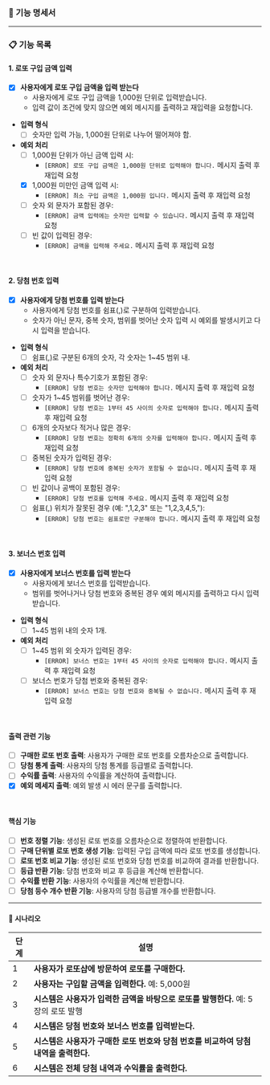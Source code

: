 ### 📄 기능 명세서
---

### 📋 기능 목록

#### 1. 로또 구입 금액 입력

- [x] **사용자에게 로또 구입 금액을 입력 받는다**
    - 사용자에게 로또 구입 금액을 1,000원 단위로 입력받습니다.
    - 입력 값이 조건에 맞지 않으면 예외 메시지를 출력하고 재입력을 요청합니다.

- **입력 형식**
    - [ ] 숫자만 입력 가능, 1,000원 단위로 나누어 떨어져야 함.

- **예외 처리**
    - [ ] 1,000원 단위가 아닌 금액 입력 시:
        - `[ERROR] 로또 구입 금액은 1,000원 단위로 입력해야 합니다.` 메시지 출력 후 재입력 요청
    - [x] 1,000원 미만인 금액 입력 시:
        - `[ERROR] 최소 구입 금액은 1,000원 입니다.` 메시지 출력 후 재입력 요청
    - [ ] 숫자 외 문자가 포함된 경우:
        - `[ERROR] 금액 입력에는 숫자만 입력할 수 있습니다.` 메시지 출력 후 재입력 요청
    - [ ] 빈 값이 입력된 경우:
        - `[ERROR] 금액을 입력해 주세요.` 메시지 출력 후 재입력 요청

<br/>

#### 2. 당첨 번호 입력

- [x] **사용자에게 당첨 번호를 입력 받는다**
    - 사용자에게 당첨 번호를 쉼표(,)로 구분하여 입력받습니다.
    - 숫자가 아닌 문자, 중복 숫자, 범위를 벗어난 숫자 입력 시 예외를 발생시키고 다시 입력을 받습니다.

- **입력 형식**
    - [ ] 쉼표(,)로 구분된 6개의 숫자, 각 숫자는 1~45 범위 내.

- **예외 처리**
    - [ ] 숫자 외 문자나 특수기호가 포함된 경우:
        - `[ERROR] 당첨 번호는 숫자만 입력해야 합니다.` 메시지 출력 후 재입력 요청
    - [ ] 숫자가 1~45 범위를 벗어난 경우:
        - `[ERROR] 당첨 번호는 1부터 45 사이의 숫자로 입력해야 합니다.` 메시지 출력 후 재입력 요청
    - [ ] 6개의 숫자보다 적거나 많은 경우:
        - `[ERROR] 당첨 번호는 정확히 6개의 숫자를 입력해야 합니다.` 메시지 출력 후 재입력 요청
    - [ ] 중복된 숫자가 입력된 경우:
        - `[ERROR] 당첨 번호에 중복된 숫자가 포함될 수 없습니다.` 메시지 출력 후 재입력 요청
    - [ ] 빈 값이나 공백이 포함된 경우:
        - `[ERROR] 당첨 번호를 입력해 주세요.` 메시지 출력 후 재입력 요청
    - [ ] 쉼표(,) 위치가 잘못된 경우 (예: ",1,2,3" 또는 "1,2,3,4,5,"):
        - `[ERROR] 당첨 번호는 쉼표로만 구분해야 합니다.` 메시지 출력 후 재입력 요청

<br/>

#### 3. 보너스 번호 입력

- [x] **사용자에게 보너스 번호를 입력 받는다**
    - 사용자에게 보너스 번호를 입력받습니다.
    - 범위를 벗어나거나 당첨 번호와 중복된 경우 예외 메시지를 출력하고 다시 입력받습니다.

- **입력 형식**
    - [ ] 1~45 범위 내의 숫자 1개.

- **예외 처리**
    - [ ] 1~45 범위 외 숫자가 입력된 경우:
        - `[ERROR] 보너스 번호는 1부터 45 사이의 숫자로 입력해야 합니다.` 메시지 출력 후 재입력 요청
    - [ ] 보너스 번호가 당첨 번호와 중복된 경우:
        - `[ERROR] 보너스 번호는 당첨 번호와 중복될 수 없습니다.` 메시지 출력 후 재입력 요청

<br/>

#### 출력 관련 기능

- [ ] **구매한 로또 번호 출력**: 사용자가 구매한 로또 번호를 오름차순으로 출력합니다.
- [ ] **당첨 통계 출력**: 사용자의 당첨 통계를 등급별로 출력합니다.
- [ ] **수익률 출력**: 사용자의 수익률을 계산하여 출력합니다.
- [x] **예외 메세지 출력**: 예외 발생 시 에러 문구를 출력합니다.

<br/>

#### 핵심 기능

- [ ] **번호 정렬 기능**: 생성된 로또 번호를 오름차순으로 정렬하여 반환합니다.
- [ ] **구매 단위별 로또 번호 생성 기능**: 입력된 구입 금액에 따라 로또 번호를 생성합니다.
- [ ] **로또 번호 비교 기능**: 생성된 로또 번호와 당첨 번호를 비교하여 결과를 반환합니다.
- [ ] **등급 반환 기능**: 당첨 번호와 비교 후 등급을 계산해 반환합니다.
- [ ] **수익률 반환 기능**: 사용자의 수익률을 계산해 반환합니다.
- [ ] **당첨 등수 개수 반환 기능**: 사용자의 당첨 등급별 개수를 반환합니다.

---

#### 📄 시나리오

| 단계 | 설명                                                |
|----|---------------------------------------------------|
| 1  | **사용자가 로또샵에 방문하여 로또를 구매한다.**                      |
| 2  | **사용자는 구입할 금액을 입력한다.** 예: 5,000원                  |
| 3  | **시스템은 사용자가 입력한 금액을 바탕으로 로또를 발행한다.** 예: 5장의 로또 발행 |
| 4  | **시스템은 당첨 번호와 보너스 번호를 입력받는다.**                    |
| 5  | **시스템은 사용자가 구매한 로또 번호와 당첨 번호를 비교하여 당첨 내역을 출력한다.** |
| 6  | **시스템은 전체 당첨 내역과 수익률을 출력한다.**                     |
